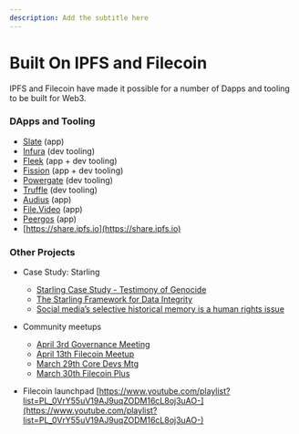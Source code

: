 ```yaml
---
description: Add the subtitle here
---
```


# Built On IPFS and Filecoin
IPFS and Filecoin have made it possible for a number of Dapps and tooling to be built for Web3.

### DApps and Tooling

* [Slate](https://slate.host/) (app)
* [Infura](https://infura.io/docs/filecoin) (dev tooling)
* [Fleek](https://fleek.co/) (app + dev tooling)
* [Fission](https://fission.codes) (app + dev tooling)
* [Powergate](https://docs.textile.io/powergate/) (dev tooling)
* [Truffle](https://filecoin.io/blog/posts/truffle-suite-launches-nft-development-template-with-filecoin-box/) (dev tooling)
* [Audius](https://audius.co/) (app)
* [File.Video](https://file.video/) (app)
* [Peergos](https://book.peergos.org/) (app)
* [https://share.ipfs.io](https://share.ipfs.io)

### Other Projects

* Case Study: Starling
    * [Starling Case Study - Testimony of Genocide ](https://www.youtube.com/watch?v=FOPRhf8B6wg&feature=youtu.be)
    * [The Starling Framework for Data Integrity](https://www.youtube.com/watch?v=VRX44LeBoO0&t=7s)<span style="text-decoration:underline;"> </span>
    * [Social media’s selective historical memory is a human rights issue](https://www.independent.co.uk/voices/social-media-moderating-content-human-rights-b1788337.html)
* Community meetups
    * [April 3rd Governance Meeting](https://www.youtube.com/watch?v=BIvFtwCeOjU)<span style="text-decoration:underline;"> </span>
    * [April 13th Filecoin Meetup](https://www.youtube.com/watch?v=zjtsnqNjIfo)<span style="text-decoration:underline;"> </span>
    * [March 29th Core Devs Mtg](https://www.youtube.com/watch?v=utHInpSmoxw)<span style="text-decoration:underline;"> </span>
    * [March 30th Filecoin Plus](https://www.youtube.com/watch?v=BOLZ_iyVVaI)  
    
* Filecoin launchpad [https://www.youtube.com/playlist?list=PL_0VrY55uV19AJ9uqZODM16cL8oj3uAO-](https://www.youtube.com/playlist?list=PL_0VrY55uV19AJ9uqZODM16cL8oj3uAO-)
